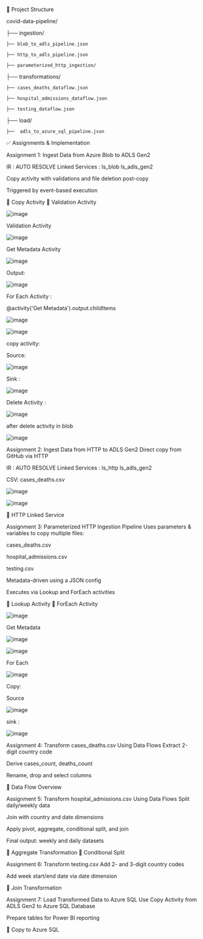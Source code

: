 
📂 Project Structure


covid-data-pipeline/

├── ingestion/

    ├── blob_to_adls_pipeline.json

    ├── http_to_adls_pipeline.json

    ├── parameterized_http_ingestion/

├── transformations/

    ├── cases_deaths_dataflow.json

    ├── hospital_admissions_dataflow.json

    ├── testing_dataflow.json

├── load/

    ├──  adls_to_azure_sql_pipeline.json



✅ Assignments & Implementation

Assignment 1: Ingest Data from Azure Blob to ADLS Gen2

IR : AUTO RESOLVE
Linked Services :
            ls_blob
            ls_adls_gen2
            
Copy activity with validations and file deletion post-copy

Triggered by event-based execution

🔗 Copy Activity
🔗 Validation Activity

![image](https://github.com/user-attachments/assets/55e07353-a721-4260-ab59-6f1520d6c3f3)

Validation Activity

![image](https://github.com/user-attachments/assets/54bef68f-d294-475d-8035-e6f822ae4225)

Get Metadata Activity

![image](https://github.com/user-attachments/assets/8376f409-a3ae-44c0-9f4d-0ebd308032de)

Output:

![image](https://github.com/user-attachments/assets/54942eb1-81aa-46f8-ac1b-a2971d8e5bf8)

For Each Activity :

@activity('Get Metadata').output.childItems

![image](https://github.com/user-attachments/assets/ed150a0d-0e0f-494b-90ba-1b0c671cb39d)

![image](https://github.com/user-attachments/assets/fd0053c7-1851-43c1-b0ea-6a6157f52402)

copy activity:

Source:

![image](https://github.com/user-attachments/assets/3da9bd4f-d6e2-40ec-83be-3dc04272d14b)

Sink :

![image](https://github.com/user-attachments/assets/66a3491f-0fc6-41b5-96fa-9e80b96b6bbf)

Delete Activity :

![image](https://github.com/user-attachments/assets/f201ea1f-3ca7-4a5e-9565-41ef2ee8ffb1)

after delete activity in blob 

![image](https://github.com/user-attachments/assets/7652ec69-4414-4682-8aac-7f8d001d8dc2)


Assignment 2: Ingest Data from HTTP to ADLS Gen2
Direct copy from GitHub via HTTP

IR : AUTO RESOLVE
Linked Services :
            ls_http
            ls_adls_gen2

CSV: cases_deaths.csv

![image](https://github.com/user-attachments/assets/1dfa766b-d16a-4b4f-94bb-d4b37f53b67b)

![image](https://github.com/user-attachments/assets/cf9c42d2-2e07-4857-9ea3-5d98f2102055)



🔗 HTTP Linked Service

Assignment 3: Parameterized HTTP Ingestion Pipeline
Uses parameters & variables to copy multiple files:

cases_deaths.csv

hospital_admissions.csv

testing.csv

Metadata-driven using a JSON config

Executes via Lookup and ForEach activities

🔗 Lookup Activity
🔗 ForEach Activity

![image](https://github.com/user-attachments/assets/599f084d-fbf0-4b43-96d1-8ce8d9ca9ae7)

Get Metadata

![image](https://github.com/user-attachments/assets/e2c18ecc-f0fe-433d-ae3b-b4057db254fb)

![image](https://github.com/user-attachments/assets/a636e042-8161-467d-9b54-2fa6a4d688df)

For Each 

![image](https://github.com/user-attachments/assets/47c6002c-276a-460b-a583-ed52f1da807a)

Copy:

Source

![image](https://github.com/user-attachments/assets/df277c8b-eca6-422e-b254-1c5477ae2a9d)

sink :

![image](https://github.com/user-attachments/assets/e351e0fe-0add-4826-8ff5-7449049cfb4b)






Assignment 4: Transform cases_deaths.csv Using Data Flows
Extract 2-digit country code

Derive cases_count, deaths_count

Rename, drop and select columns

🔗 Data Flow Overview

Assignment 5: Transform hospital_admissions.csv Using Data Flows
Split daily/weekly data

Join with country and date dimensions

Apply pivot, aggregate, conditional split, and join

Final output: weekly and daily datasets

🔗 Aggregate Transformation
🔗 Conditional Split

Assignment 6: Transform testing.csv
Add 2- and 3-digit country codes

Add week start/end date via date dimension

🔗 Join Transformation

Assignment 7: Load Transformed Data to Azure SQL
Use Copy Activity from ADLS Gen2 to Azure SQL Database

Prepare tables for Power BI reporting

🔗 Copy to Azure SQL

